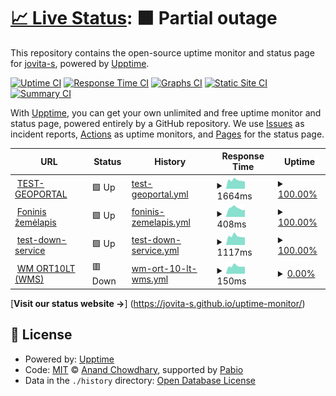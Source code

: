 # [📈 Live Status](https://demo.upptime.js.org): <!--live status--> **🟧 Partial outage**

This repository contains the open-source uptime monitor and status page for [jovita-s](https://jovita-s.github.io/uptime-monitor/), powered by [Upptime](https://github.com/upptime/upptime).

[![Uptime CI](https://github.com/jovita-s/uptime-monitor/workflows/Uptime%20CI/badge.svg)](https://github.com/jovita-s/uptime-monitor/actions?query=workflow%3A%22Uptime+CI%22)
[![Response Time CI](https://github.com/jovita-s/uptime-monitor/workflows/Response%20Time%20CI/badge.svg)](https://github.com/jovita-s/uptime-monitor/actions?query=workflow%3A%22Response+Time+CI%22)
[![Graphs CI](https://github.com/jovita-s/uptime-monitor/workflows/Graphs%20CI/badge.svg)](https://github.com/jovita-s/uptime-monitor/actions?query=workflow%3A%22Graphs+CI%22)
[![Static Site CI](https://github.com/jovita-s/uptime-monitor/workflows/Static%20Site%20CI/badge.svg)](https://github.com/jovita-s/uptime-monitor/actions?query=workflow%3A%22Static+Site+CI%22)
[![Summary CI](https://github.com/jovita-s/uptime-monitor/workflows/Summary%20CI/badge.svg)](https://github.com/jovita-s/uptime-monitor/actions?query=workflow%3A%22Summary+CI%22)

With [Upptime](https://upptime.js.org), you can get your own unlimited and free uptime monitor and status page, powered entirely by a GitHub repository. We use [Issues](https://github.com/jovita-s/uptime-monitor/issues) as incident reports, [Actions](https://github.com/jovita-s/uptime-monitor/actions) as uptime monitors, and [Pages](https://demo.upptime.js.org) for the status page.

<!--start: status pages-->
<!-- This summary is generated by Upptime (https://github.com/upptime/upptime) -->
<!-- Do not edit this manually, your changes will be overwritten -->
<!-- prettier-ignore -->
| URL | Status | History | Response Time | Uptime |
| --- | ------ | ------- | ------------- | ------ |
| <img alt="" src="https://icons.duckduckgo.com/ip3/www.geoportal.lt.ico" height="13"> [TEST-GEOPORTAL](https://www.geoportal.lt) | 🟩 Up | [test-geoportal.yml](https://github.com/jovita-s/uptime-monitor/commits/HEAD/history/test-geoportal.yml) | <details><summary><img alt="Response time graph" src="./graphs/test-geoportal/response-time-week.png" height="20"> 1664ms</summary><br><a href="https://jovita-s.github.io/uptime-monitor/history/test-geoportal"><img alt="Response time 1893" src="https://img.shields.io/endpoint?url=https%3A%2F%2Fraw.githubusercontent.com%2Fjovita-s%2Fuptime-monitor%2FHEAD%2Fapi%2Ftest-geoportal%2Fresponse-time.json"></a><br><a href="https://jovita-s.github.io/uptime-monitor/history/test-geoportal"><img alt="24-hour response time 1394" src="https://img.shields.io/endpoint?url=https%3A%2F%2Fraw.githubusercontent.com%2Fjovita-s%2Fuptime-monitor%2FHEAD%2Fapi%2Ftest-geoportal%2Fresponse-time-day.json"></a><br><a href="https://jovita-s.github.io/uptime-monitor/history/test-geoportal"><img alt="7-day response time 1664" src="https://img.shields.io/endpoint?url=https%3A%2F%2Fraw.githubusercontent.com%2Fjovita-s%2Fuptime-monitor%2FHEAD%2Fapi%2Ftest-geoportal%2Fresponse-time-week.json"></a><br><a href="https://jovita-s.github.io/uptime-monitor/history/test-geoportal"><img alt="30-day response time 1912" src="https://img.shields.io/endpoint?url=https%3A%2F%2Fraw.githubusercontent.com%2Fjovita-s%2Fuptime-monitor%2FHEAD%2Fapi%2Ftest-geoportal%2Fresponse-time-month.json"></a><br><a href="https://jovita-s.github.io/uptime-monitor/history/test-geoportal"><img alt="1-year response time 1893" src="https://img.shields.io/endpoint?url=https%3A%2F%2Fraw.githubusercontent.com%2Fjovita-s%2Fuptime-monitor%2FHEAD%2Fapi%2Ftest-geoportal%2Fresponse-time-year.json"></a></details> | <details><summary><a href="https://jovita-s.github.io/uptime-monitor/history/test-geoportal">100.00%</a></summary><a href="https://jovita-s.github.io/uptime-monitor/history/test-geoportal"><img alt="All-time uptime 99.98%" src="https://img.shields.io/endpoint?url=https%3A%2F%2Fraw.githubusercontent.com%2Fjovita-s%2Fuptime-monitor%2FHEAD%2Fapi%2Ftest-geoportal%2Fuptime.json"></a><br><a href="https://jovita-s.github.io/uptime-monitor/history/test-geoportal"><img alt="24-hour uptime 100.00%" src="https://img.shields.io/endpoint?url=https%3A%2F%2Fraw.githubusercontent.com%2Fjovita-s%2Fuptime-monitor%2FHEAD%2Fapi%2Ftest-geoportal%2Fuptime-day.json"></a><br><a href="https://jovita-s.github.io/uptime-monitor/history/test-geoportal"><img alt="7-day uptime 100.00%" src="https://img.shields.io/endpoint?url=https%3A%2F%2Fraw.githubusercontent.com%2Fjovita-s%2Fuptime-monitor%2FHEAD%2Fapi%2Ftest-geoportal%2Fuptime-week.json"></a><br><a href="https://jovita-s.github.io/uptime-monitor/history/test-geoportal"><img alt="30-day uptime 100.00%" src="https://img.shields.io/endpoint?url=https%3A%2F%2Fraw.githubusercontent.com%2Fjovita-s%2Fuptime-monitor%2FHEAD%2Fapi%2Ftest-geoportal%2Fuptime-month.json"></a><br><a href="https://jovita-s.github.io/uptime-monitor/history/test-geoportal"><img alt="1-year uptime 99.98%" src="https://img.shields.io/endpoint?url=https%3A%2F%2Fraw.githubusercontent.com%2Fjovita-s%2Fuptime-monitor%2FHEAD%2Fapi%2Ftest-geoportal%2Fuptime-year.json"></a></details>
| <img alt="" src="https://icons.duckduckgo.com/ip3/www.geoportal.lt.ico" height="13"> [Foninis žemėlapis](https://www.geoportal.lt/mapproxy/gisc_pagrindinis/MapServer/tile/11/14532/21046) | 🟩 Up | [foninis-zemelapis.yml](https://github.com/jovita-s/uptime-monitor/commits/HEAD/history/foninis-zemelapis.yml) | <details><summary><img alt="Response time graph" src="./graphs/foninis-zemelapis/response-time-week.png" height="20"> 408ms</summary><br><a href="https://jovita-s.github.io/uptime-monitor/history/foninis-zemelapis"><img alt="Response time 488" src="https://img.shields.io/endpoint?url=https%3A%2F%2Fraw.githubusercontent.com%2Fjovita-s%2Fuptime-monitor%2FHEAD%2Fapi%2Ffoninis-zemelapis%2Fresponse-time.json"></a><br><a href="https://jovita-s.github.io/uptime-monitor/history/foninis-zemelapis"><img alt="24-hour response time 338" src="https://img.shields.io/endpoint?url=https%3A%2F%2Fraw.githubusercontent.com%2Fjovita-s%2Fuptime-monitor%2FHEAD%2Fapi%2Ffoninis-zemelapis%2Fresponse-time-day.json"></a><br><a href="https://jovita-s.github.io/uptime-monitor/history/foninis-zemelapis"><img alt="7-day response time 408" src="https://img.shields.io/endpoint?url=https%3A%2F%2Fraw.githubusercontent.com%2Fjovita-s%2Fuptime-monitor%2FHEAD%2Fapi%2Ffoninis-zemelapis%2Fresponse-time-week.json"></a><br><a href="https://jovita-s.github.io/uptime-monitor/history/foninis-zemelapis"><img alt="30-day response time 410" src="https://img.shields.io/endpoint?url=https%3A%2F%2Fraw.githubusercontent.com%2Fjovita-s%2Fuptime-monitor%2FHEAD%2Fapi%2Ffoninis-zemelapis%2Fresponse-time-month.json"></a><br><a href="https://jovita-s.github.io/uptime-monitor/history/foninis-zemelapis"><img alt="1-year response time 488" src="https://img.shields.io/endpoint?url=https%3A%2F%2Fraw.githubusercontent.com%2Fjovita-s%2Fuptime-monitor%2FHEAD%2Fapi%2Ffoninis-zemelapis%2Fresponse-time-year.json"></a></details> | <details><summary><a href="https://jovita-s.github.io/uptime-monitor/history/foninis-zemelapis">100.00%</a></summary><a href="https://jovita-s.github.io/uptime-monitor/history/foninis-zemelapis"><img alt="All-time uptime 99.97%" src="https://img.shields.io/endpoint?url=https%3A%2F%2Fraw.githubusercontent.com%2Fjovita-s%2Fuptime-monitor%2FHEAD%2Fapi%2Ffoninis-zemelapis%2Fuptime.json"></a><br><a href="https://jovita-s.github.io/uptime-monitor/history/foninis-zemelapis"><img alt="24-hour uptime 100.00%" src="https://img.shields.io/endpoint?url=https%3A%2F%2Fraw.githubusercontent.com%2Fjovita-s%2Fuptime-monitor%2FHEAD%2Fapi%2Ffoninis-zemelapis%2Fuptime-day.json"></a><br><a href="https://jovita-s.github.io/uptime-monitor/history/foninis-zemelapis"><img alt="7-day uptime 100.00%" src="https://img.shields.io/endpoint?url=https%3A%2F%2Fraw.githubusercontent.com%2Fjovita-s%2Fuptime-monitor%2FHEAD%2Fapi%2Ffoninis-zemelapis%2Fuptime-week.json"></a><br><a href="https://jovita-s.github.io/uptime-monitor/history/foninis-zemelapis"><img alt="30-day uptime 99.93%" src="https://img.shields.io/endpoint?url=https%3A%2F%2Fraw.githubusercontent.com%2Fjovita-s%2Fuptime-monitor%2FHEAD%2Fapi%2Ffoninis-zemelapis%2Fuptime-month.json"></a><br><a href="https://jovita-s.github.io/uptime-monitor/history/foninis-zemelapis"><img alt="1-year uptime 99.97%" src="https://img.shields.io/endpoint?url=https%3A%2F%2Fraw.githubusercontent.com%2Fjovita-s%2Fuptime-monitor%2FHEAD%2Fapi%2Ffoninis-zemelapis%2Fuptime-year.json"></a></details>
| <img alt="" src="https://icons.duckduckgo.com/ip3/vlkiis.lki.lt.ico" height="13"> [test-down-service](https://vlkiis.lki.lt/gis/app/gisproxy.ashx/rest/services/LKIIS/Tarmes/MapServer/export?dpi=96&transparent=true&format=png8&layers=show%3A0&bbox=509904.0057917094%2C6175386.471634376%2C510281.8315473609%2C6175911.935185304&bboxSR=3346&imageSR=3346&size=714%2C993&f=image) | 🟩 Up | [test-down-service.yml](https://github.com/jovita-s/uptime-monitor/commits/HEAD/history/test-down-service.yml) | <details><summary><img alt="Response time graph" src="./graphs/test-down-service/response-time-week.png" height="20"> 1117ms</summary><br><a href="https://jovita-s.github.io/uptime-monitor/history/test-down-service"><img alt="Response time 1673" src="https://img.shields.io/endpoint?url=https%3A%2F%2Fraw.githubusercontent.com%2Fjovita-s%2Fuptime-monitor%2FHEAD%2Fapi%2Ftest-down-service%2Fresponse-time.json"></a><br><a href="https://jovita-s.github.io/uptime-monitor/history/test-down-service"><img alt="24-hour response time 954" src="https://img.shields.io/endpoint?url=https%3A%2F%2Fraw.githubusercontent.com%2Fjovita-s%2Fuptime-monitor%2FHEAD%2Fapi%2Ftest-down-service%2Fresponse-time-day.json"></a><br><a href="https://jovita-s.github.io/uptime-monitor/history/test-down-service"><img alt="7-day response time 1117" src="https://img.shields.io/endpoint?url=https%3A%2F%2Fraw.githubusercontent.com%2Fjovita-s%2Fuptime-monitor%2FHEAD%2Fapi%2Ftest-down-service%2Fresponse-time-week.json"></a><br><a href="https://jovita-s.github.io/uptime-monitor/history/test-down-service"><img alt="30-day response time 1071" src="https://img.shields.io/endpoint?url=https%3A%2F%2Fraw.githubusercontent.com%2Fjovita-s%2Fuptime-monitor%2FHEAD%2Fapi%2Ftest-down-service%2Fresponse-time-month.json"></a><br><a href="https://jovita-s.github.io/uptime-monitor/history/test-down-service"><img alt="1-year response time 1673" src="https://img.shields.io/endpoint?url=https%3A%2F%2Fraw.githubusercontent.com%2Fjovita-s%2Fuptime-monitor%2FHEAD%2Fapi%2Ftest-down-service%2Fresponse-time-year.json"></a></details> | <details><summary><a href="https://jovita-s.github.io/uptime-monitor/history/test-down-service">100.00%</a></summary><a href="https://jovita-s.github.io/uptime-monitor/history/test-down-service"><img alt="All-time uptime 89.56%" src="https://img.shields.io/endpoint?url=https%3A%2F%2Fraw.githubusercontent.com%2Fjovita-s%2Fuptime-monitor%2FHEAD%2Fapi%2Ftest-down-service%2Fuptime.json"></a><br><a href="https://jovita-s.github.io/uptime-monitor/history/test-down-service"><img alt="24-hour uptime 100.00%" src="https://img.shields.io/endpoint?url=https%3A%2F%2Fraw.githubusercontent.com%2Fjovita-s%2Fuptime-monitor%2FHEAD%2Fapi%2Ftest-down-service%2Fuptime-day.json"></a><br><a href="https://jovita-s.github.io/uptime-monitor/history/test-down-service"><img alt="7-day uptime 100.00%" src="https://img.shields.io/endpoint?url=https%3A%2F%2Fraw.githubusercontent.com%2Fjovita-s%2Fuptime-monitor%2FHEAD%2Fapi%2Ftest-down-service%2Fuptime-week.json"></a><br><a href="https://jovita-s.github.io/uptime-monitor/history/test-down-service"><img alt="30-day uptime 100.00%" src="https://img.shields.io/endpoint?url=https%3A%2F%2Fraw.githubusercontent.com%2Fjovita-s%2Fuptime-monitor%2FHEAD%2Fapi%2Ftest-down-service%2Fuptime-month.json"></a><br><a href="https://jovita-s.github.io/uptime-monitor/history/test-down-service"><img alt="1-year uptime 89.56%" src="https://img.shields.io/endpoint?url=https%3A%2F%2Fraw.githubusercontent.com%2Fjovita-s%2Fuptime-monitor%2FHEAD%2Fapi%2Ftest-down-service%2Fuptime-year.json"></a></details>
| <img alt="" src="https://icons.duckduckgo.com/ip3/www.geoportal.lt.ico" height="13"> [WM ORT10LT (WMS)](https://www.geoportal.lt/wss/service/NZT-ORT10LT_recent-wm-WMS/httpauth/licid-LGII-4b6ccc8b-1a4a-4d86-ae5f-d993613361a0?SERVICE=WMS&REQUEST=GetMap&FORMAT=image/png&TRANSPARENT=TRUE&STYLES=&VERSION=1.1.1&LAYERS=0&WIDTH=949&HEIGHT=865&SRS=EPSG:3346&BBOX=484614.55451870296,6061066.698493506,610159.5972754551,6175499.219025214) | 🟥 Down | [wm-ort-10-lt-wms.yml](https://github.com/jovita-s/uptime-monitor/commits/HEAD/history/wm-ort-10-lt-wms.yml) | <details><summary><img alt="Response time graph" src="./graphs/wm-ort-10-lt-wms/response-time-week.png" height="20"> 150ms</summary><br><a href="https://jovita-s.github.io/uptime-monitor/history/wm-ort-10-lt-wms"><img alt="Response time 191" src="https://img.shields.io/endpoint?url=https%3A%2F%2Fraw.githubusercontent.com%2Fjovita-s%2Fuptime-monitor%2FHEAD%2Fapi%2Fwm-ort-10-lt-wms%2Fresponse-time.json"></a><br><a href="https://jovita-s.github.io/uptime-monitor/history/wm-ort-10-lt-wms"><img alt="24-hour response time 137" src="https://img.shields.io/endpoint?url=https%3A%2F%2Fraw.githubusercontent.com%2Fjovita-s%2Fuptime-monitor%2FHEAD%2Fapi%2Fwm-ort-10-lt-wms%2Fresponse-time-day.json"></a><br><a href="https://jovita-s.github.io/uptime-monitor/history/wm-ort-10-lt-wms"><img alt="7-day response time 150" src="https://img.shields.io/endpoint?url=https%3A%2F%2Fraw.githubusercontent.com%2Fjovita-s%2Fuptime-monitor%2FHEAD%2Fapi%2Fwm-ort-10-lt-wms%2Fresponse-time-week.json"></a><br><a href="https://jovita-s.github.io/uptime-monitor/history/wm-ort-10-lt-wms"><img alt="30-day response time 148" src="https://img.shields.io/endpoint?url=https%3A%2F%2Fraw.githubusercontent.com%2Fjovita-s%2Fuptime-monitor%2FHEAD%2Fapi%2Fwm-ort-10-lt-wms%2Fresponse-time-month.json"></a><br><a href="https://jovita-s.github.io/uptime-monitor/history/wm-ort-10-lt-wms"><img alt="1-year response time 191" src="https://img.shields.io/endpoint?url=https%3A%2F%2Fraw.githubusercontent.com%2Fjovita-s%2Fuptime-monitor%2FHEAD%2Fapi%2Fwm-ort-10-lt-wms%2Fresponse-time-year.json"></a></details> | <details><summary><a href="https://jovita-s.github.io/uptime-monitor/history/wm-ort-10-lt-wms">0.00%</a></summary><a href="https://jovita-s.github.io/uptime-monitor/history/wm-ort-10-lt-wms"><img alt="All-time uptime 0.00%" src="https://img.shields.io/endpoint?url=https%3A%2F%2Fraw.githubusercontent.com%2Fjovita-s%2Fuptime-monitor%2FHEAD%2Fapi%2Fwm-ort-10-lt-wms%2Fuptime.json"></a><br><a href="https://jovita-s.github.io/uptime-monitor/history/wm-ort-10-lt-wms"><img alt="24-hour uptime 0.00%" src="https://img.shields.io/endpoint?url=https%3A%2F%2Fraw.githubusercontent.com%2Fjovita-s%2Fuptime-monitor%2FHEAD%2Fapi%2Fwm-ort-10-lt-wms%2Fuptime-day.json"></a><br><a href="https://jovita-s.github.io/uptime-monitor/history/wm-ort-10-lt-wms"><img alt="7-day uptime 0.00%" src="https://img.shields.io/endpoint?url=https%3A%2F%2Fraw.githubusercontent.com%2Fjovita-s%2Fuptime-monitor%2FHEAD%2Fapi%2Fwm-ort-10-lt-wms%2Fuptime-week.json"></a><br><a href="https://jovita-s.github.io/uptime-monitor/history/wm-ort-10-lt-wms"><img alt="30-day uptime 1.38%" src="https://img.shields.io/endpoint?url=https%3A%2F%2Fraw.githubusercontent.com%2Fjovita-s%2Fuptime-monitor%2FHEAD%2Fapi%2Fwm-ort-10-lt-wms%2Fuptime-month.json"></a><br><a href="https://jovita-s.github.io/uptime-monitor/history/wm-ort-10-lt-wms"><img alt="1-year uptime 0.00%" src="https://img.shields.io/endpoint?url=https%3A%2F%2Fraw.githubusercontent.com%2Fjovita-s%2Fuptime-monitor%2FHEAD%2Fapi%2Fwm-ort-10-lt-wms%2Fuptime-year.json"></a></details>

<!--end: status pages-->

[**Visit our status website →**] (https://jovita-s.github.io/uptime-monitor/)

## 📄 License

- Powered by: [Upptime](https://github.com/upptime/upptime)
- Code: [MIT](./LICENSE) © [Anand Chowdhary](https://anandchowdhary.com), supported by [Pabio](https://pabio.com)
- Data in the `./history` directory: [Open Database License](https://opendatacommons.org/licenses/odbl/1-0/)
